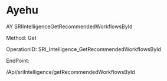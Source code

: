#     Ayehu


AY SRIIntelligenceGetRecommendedWorkflowsById

Method: Get

OperationID: SRI_Intelligence_GetRecommendedWorkflowsById

EndPoint:

/Api/sriIntelligence/getRecommendedWorkflowsById
